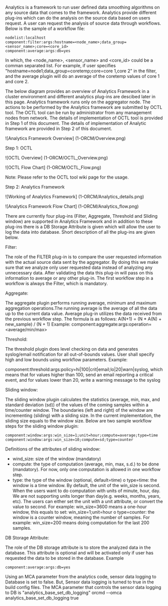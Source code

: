 Analytics is a framework to run user defined data smoothing algorithms on any source data that comes to the framework. Analytics provide different plug-ins which can do the analysis on the source data based on users request. A user can request the analysis of source data through workflows. Below is the sample of a workflow file:

	nodelist:localhost
	component:filter:args:hostname=<node_name>;data_group=<sensor_name>;core=<core_id>
	component:average:args:db=yes

In which, the <node_name>, <sensor_name> and <core_id> could be a comman separated list. For example, if user specifies "hostname=node1;data_group=coretemp;core=core 1,core 2" in the filter, and the average plugin will do an average of the coretemp values of core 1 and core 2.

The below diagram provides an overview of Analytics Framework in a cluster environment and different analytics plug-ins are descibed later in this page.
Analytics framework runs only on the aggregator node. The actions to be performed by the Analytics framework are submitted by OCTL tool. The OCTL tool can be run by administrator from any management nodes from network. The details of implementation of OCTL tool is provided in Step 1 of this document. The details of implementation of Analytic framework are provided in Step 2 of this document.

![Analytics Framework Overview] (1-ORCM/Overview.png)

Step 1: OCTL

![OCTL Overview] (1-ORCM/OCTL_Overview.png)

![OCTL Flow Chart] (1-ORCM/OCTL_Flow.png)

Note: Please refer to the OCTL tool wiki page for the usage.

Step 2: Analytics Framework

![Working of Analytics Framework] (1-ORCM/Analytics_details.png)

![Analytics Framework Flow Chart] (1-ORCM/Analytics_flow.png)

There are currently four plug-ins (Filter, Aggregate, Threshold and Sliding window) are supported in Analytics Framework and in addition to these plug-ins there is a DB Storage Attribute is given which will allow the user to log the data into database. Short description of all the plug-ins are given below.

Filter:

The role of the FILTER plug-in is to compare the user requested information with the actual source data sent by the aggregator. By doing this we make sure that we analyze only user requested data instead of analyzing any unnecessary data. After validating the data this plug-in will pass on this information to average or any other plug-in. The first workflow step in a workflow is always the Filter, which is mandatory.

Aggregate:

The aggregate plugin performs running average, minimum and maximum aggregation operations.The running average is the average of all the data up to the current data value. Average plug-in utilizes the data received from the previous workflow step. The formula is as follows:
	A(N+1) = (N * A(N) + new_sample) / (N + 1)
Example:
component:aggregate:args:operation=<average/min/max>

Threshold:

The threshold plugin does level checking on data and generates syslog/email notification for all out-of-bounds values. User shall specify high and low bounds using workflow parameters. Example:

component:threshold:args:policy=hi|100|crit|email;lo|20|warn|syslog, which means that for values higher than 100, send an email reporting a critical event, and for values lower than 20, write a warning message to the syslog

Sliding window:

The sliding window plugin calculates the statistics (average, min, max, and standard deviation (sd)) of the values of the coming samples within a time/counter window. The boundaries (left and right) of the window are incrementing (sliding) with a sliding size. In the current implementation, the sliding size equals to the window size. Below are two sample workflow steps for the sliding window plugin:

	component:window:args:win_size=1;unit=hour;compute=average;type=time
	component:window:args:win_size=10;compute=sd;type=counter 

Definitions of the attributes of sliding window:
* wind_size: size of the window (mandatory)
* compute: the type of computation (average, min, max, s.d.) to be done (mandatory). For now, only one computation is allowed in one workflow step.
* type: the type of the window (optional, default=time)
	o type=time: the window is a time window. By default, the unit of the win_size is second. When the users want to do computation with units of minute, hour, day. We are not supporting units longer than day(e.g. weeks, months, years, etc). The users can either set the unit with a unit attribute, or convert the value to second. For example: win_size=3600 means a one-hour window, this equals to set: win_size=1;unit=hour
	o type=counter: the window is a counter window, meaning the number of samples. For example: win_size=200 means doing computation for the last 200 samples. 

DB Storage Attribute:

The role of the DB storage attribute is to store the analyzed data in the database. This attribute is optional and will be activated only if user has requested the data to be stored in the database.
Example

	component:average:args:db=yes

Using an MCA parameter from the analytics code, sensor data logging to Database is set to false. But, Sensor data logging is turned to true in the build config files. The MCA parameter that controls the sensor data logging to DB is "analytics_base_set_db_logging"
    orcmd --omca analytics_base_set_db_logging true

